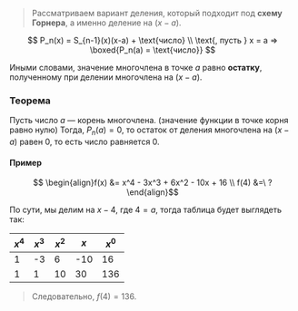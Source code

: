 > Рассматриваем вариант деления, который подходит под **схему Горнера**, а именно деление на $(x-a)$.

$$
P_n(x) = S_{n-1}(x)(x-a) + \text{число} \\ \text{, пусть } x = a => \boxed{P_n(a) = \text{число}}
$$

Иными словами, значение многочлена в точке $a$ равно **остатку**, полученному при делении многочлена на $(x-a)$.

### Теорема

Пусть число $a$ — корень многочлена. (значение функции в точке корня равно нулю) Тогда, $P_n(a) = 0$, то остаток от деления многочлена на $(x-a)$ равен $0$, то есть число равняется $0$.

#### Пример

$$
\begin{align}f(x) &= x^4 - 3x^3 + 6x^2 - 10x + 16 \\ f(4) &=\ ? \end{align}$$

По сути, мы делим на $x-4$, где $4 = a$, тогда таблица будет выглядеть так:

| $x^4$ | $x^3$ | $x^2$ | $x$ | $x^0$ |
| --- | --- | --- | --- | --- |
| 1 | -3 | 6 | -10 | 16 |
| 1 | 1 | 10 | 30 | 136 |

> Следовательно, $f(4) = 136$.